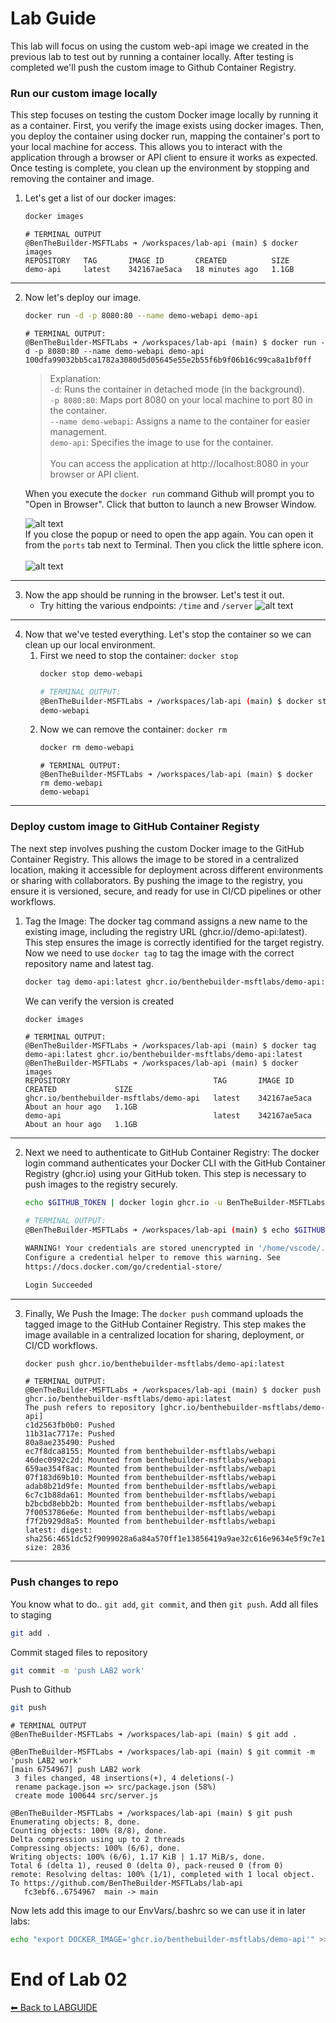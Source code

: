 # Lab Guide #

This lab will focus on using the custom web-api image we created in the previous lab to test out by running a container locally. After testing is completed we'll push the custom image to Github Container Registry. 

### Run our custom image locally ###

This step focuses on testing the custom Docker image locally by running it as a container. First, you verify the image exists using docker images. Then, you deploy the container using docker run, mapping the container's port to your local machine for access. This allows you to interact with the application through a browser or API client to ensure it works as expected. Once testing is complete, you clean up the environment by stopping and removing the container and image.

1. Let's get a list of our docker images: 
    ```sh
    docker images
    ```
    ```
    # TERMINAL OUTPUT
    @BenTheBuilder-MSFTLabs ➜ /workspaces/lab-api (main) $ docker images
    REPOSITORY   TAG       IMAGE ID       CREATED          SIZE
    demo-api     latest    342167ae5aca   18 minutes ago   1.1GB
    ```
---
2. Now let's deploy our image. 
    ```sh
    docker run -d -p 8080:80 --name demo-webapi demo-api
    ```
    ```
    # TERMINAL OUTPUT:
    @BenTheBuilder-MSFTLabs ➜ /workspaces/lab-api (main) $ docker run -d -p 8080:80 --name demo-webapi demo-api
    100dfa99032bb5ca1782a3080d5d05645e55e2b55f6b9f06b16c99ca8a1bf0ff
    ```
    > Explanation:<br>
    > ```-d```: Runs the container in detached mode (in the background).<br>
    > ```-p 8080:80```: Maps port 8080 on your local machine to port 80 in the container.<br>
    > ```--name demo-webapi```: Assigns a name to the container for easier management.<br>
    > ```demo-api```: Specifies the image to use for the container.<br>
    ><br>
    > You can access the application at http://localhost:8080 in your browser or API client.

    When you execute the ```docker run``` command Github will prompt you to "Open in Browser". Click that button to launch a new Browser Window. 

    ![alt text](imgs/lab02-202.jpg)
    <br>
    If you close the popup or need to open the app again. You can open it from the ```ports``` tab next to Terminal. Then you click the little sphere icon.  
    <br>
    ![alt text](imgs/lab02-203.jpg)
---
3.  Now the app should be running in the browser. Let's test it out. 
    - Try hitting the various endpoints: ```/time``` and ```/server```
    ![alt text](imgs/lab02-200-gif.gif)
---
4. Now that we've tested everything. Let's stop the container so we can clean up our local environment. 
    1. First we need to stop the container: ```docker stop```
        ```sh
        docker stop demo-webapi
        ```
        ```sh
        # TERMINAL OUTPUT:
        @BenTheBuilder-MSFTLabs ➜ /workspaces/lab-api (main) $ docker stop demo-webapi 
        demo-webapi
        ```
    2. Now we can remove the container: ```docker rm```
        ```sh
        docker rm demo-webapi 
        ```
        ```
        # TERMINAL OUTPUT:  
        @BenTheBuilder-MSFTLabs ➜ /workspaces/lab-api (main) $ docker rm demo-webapi 
        demo-webapi
        ```
---   

### Deploy custom image to GitHub Container Registy ###

The next step involves pushing the custom Docker image to the GitHub Container Registry. This allows the image to be stored in a centralized location, making it accessible for deployment across different environments or sharing with collaborators. By pushing the image to the registry, you ensure it is versioned, secure, and ready for use in CI/CD pipelines or other workflows.

1. Tag the Image: The docker tag command assigns a new name to the existing image, including the registry URL (ghcr.io/<ghusername>/demo-api:latest). This step ensures the image is correctly identified for the target registry. Now we need to use ```docker tag``` to tag the image with the correct repository name and latest tag. 
    ```sh
    docker tag demo-api:latest ghcr.io/benthebuilder-msftlabs/demo-api:latest
    ```
    We can verify the version is created
    ```sh
    docker images
    ```
    ```
    # TERMINAL OUTPUT:
    @BenTheBuilder-MSFTLabs ➜ /workspaces/lab-api (main) $ docker tag demo-api:latest ghcr.io/benthebuilder-msftlabs/demo-api:latest
    @BenTheBuilder-MSFTLabs ➜ /workspaces/lab-api (main) $ docker images
    REPOSITORY                                TAG       IMAGE ID       CREATED             SIZE
    ghcr.io/benthebuilder-msftlabs/demo-api   latest    342167ae5aca   About an hour ago   1.1GB
    demo-api                                  latest    342167ae5aca   About an hour ago   1.1GB
    ```
---
2. Next we need to authenticate to GitHub Container Registry: The docker login command authenticates your Docker CLI with the GitHub Container Registry (ghcr.io) using your GitHub token. This step is necessary to push images to the registry securely.
    ```sh
    echo $GITHUB_TOKEN | docker login ghcr.io -u BenTheBuilder-MSFTLabs --password-stdin
    ```
    ```sh
    # TERMINAL OUTPUT: 
    @BenTheBuilder-MSFTLabs ➜ /workspaces/lab-api (main) $ echo $GITHUB_TOKEN | docker login ghcr.io -u BenTheBuilder-MSFTLabs --password-stdin

    WARNING! Your credentials are stored unencrypted in '/home/vscode/.docker/config.json'.
    Configure a credential helper to remove this warning. See
    https://docs.docker.com/go/credential-store/

    Login Succeeded
    ```
---
3. Finally, We Push the Image: The ```docker push``` command uploads the tagged image to the GitHub Container Registry. This step makes the image available in a centralized location for sharing, deployment, or CI/CD workflows.
    ```sh
    docker push ghcr.io/benthebuilder-msftlabs/demo-api:latest
    ```
    ```
    # TERMINAL OUTPUT:
    @BenTheBuilder-MSFTLabs ➜ /workspaces/lab-api (main) $ docker push ghcr.io/benthebuilder-msftlabs/demo-api:latest
    The push refers to repository [ghcr.io/benthebuilder-msftlabs/demo-api]
    c1d2563fb0b0: Pushed 
    11b31ac7717e: Pushed 
    80a8ae235490: Pushed 
    ec7f8dca8155: Mounted from benthebuilder-msftlabs/webapi 
    46dec0992c2d: Mounted from benthebuilder-msftlabs/webapi 
    659ae354f8ac: Mounted from benthebuilder-msftlabs/webapi 
    07f183d69b10: Mounted from benthebuilder-msftlabs/webapi 
    adab8b21d9fe: Mounted from benthebuilder-msftlabs/webapi 
    6c7c1b88da61: Mounted from benthebuilder-msftlabs/webapi 
    b2bcbd8ebb2b: Mounted from benthebuilder-msftlabs/webapi 
    7f0053786e6e: Mounted from benthebuilder-msftlabs/webapi 
    f7f2b929d8a5: Mounted from benthebuilder-msftlabs/webapi 
    latest: digest: sha256:4651dc52f9099028a6a84a570ff1e13856419a9ae32c616e9634e5f9c7e17ba8 size: 2836
    ```
---

### Push changes to repo ###

You know what to do.. ```git add```, ```git commit```, and then ```git push```. 
Add all files to staging
```sh
git add .
```

Commit staged files to repository
```sh
git commit -m 'push LAB2 work'
```

Push to Github
```sh
git push
```
```
# TERMINAL OUTPUT
@BenTheBuilder-MSFTLabs ➜ /workspaces/lab-api (main) $ git add .

@BenTheBuilder-MSFTLabs ➜ /workspaces/lab-api (main) $ git commit -m 'push LAB2 work'
[main 6754967] push LAB2 work
 3 files changed, 48 insertions(+), 4 deletions(-)
 rename package.json => src/package.json (58%)
 create mode 100644 src/server.js
 
@BenTheBuilder-MSFTLabs ➜ /workspaces/lab-api (main) $ git push
Enumerating objects: 8, done.
Counting objects: 100% (8/8), done.
Delta compression using up to 2 threads
Compressing objects: 100% (6/6), done.
Writing objects: 100% (6/6), 1.17 KiB | 1.17 MiB/s, done.
Total 6 (delta 1), reused 0 (delta 0), pack-reused 0 (from 0)
remote: Resolving deltas: 100% (1/1), completed with 1 local object.
To https://github.com/BenTheBuilder-MSFTLabs/lab-api
   fc3ebf6..6754967  main -> main
```

Now lets add this image to our EnvVars/.bashrc so we can use it in later labs: 

```sh
echo "export DOCKER_IMAGE='ghcr.io/benthebuilder-msftlabs/demo-api'" >> ~/.bashrc
```


# End of Lab 02
   
[⬅ Back to LABGUIDE](LABGUIDE.md) 
